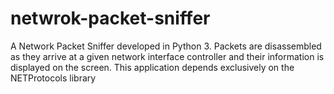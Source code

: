 # netwrok-packet-sniffer
A Network Packet Sniffer developed in Python 3. Packets are disassembled as they arrive at a given network interface controller and their information is displayed on the screen.  This application depends exclusively on the NETProtocols library 
